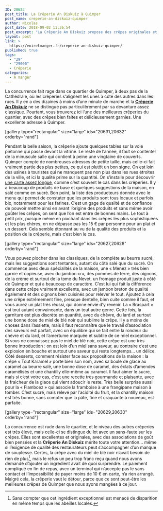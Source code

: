 ```yaml
---
ID: 20623
post_title: La Crêperie An Diskuiz à Quimper
post_name: creperie-an-diskuiz-quimper
author: Nicolas
post_date: 2018-09-02 11:36:54
post_excerpt: "La Crêperie An Diskuiz propose des crêpes originales et excellentes, grâce à des produits tous locaux et tous de très bonne qualité. L'une des meilleures crêperies de Quimper, sans discuter !"
layout: post
link: >
  https://voiretmanger.fr/creperie-an-diskuiz-quimper/
published: true
tags:
  - "29"
  - "29000"
  - Crêperie
categories:
  - À manger
---
```

La concurrence fait rage dans ce quartier de Quimper, à deux pas de la Cathédrale, où les crêperies s’alignent les unes à côté des autres dans les rues. Il y en a des dizaines à moins d’une minute de marche et la [**Crêperie An Diskuiz**](https://www.tripadvisor.fr/Restaurant_Review-g187100-d1759821-Reviews-Creperie_An_Diskuiz-Quimper_Finistere_Brittany.html) ne se distingue pas particulièrement par sa devanture assez classique. Pourtant, vous trouverez ici l’une des meilleures crêperies du quartier, avec des crêpes bien faites et délicieusement garnies. Une excellente adresse à Quimper. 

[gallery type="rectangular" size="large" ids="20631,20632" orderby="rand"]

Pendant la belle saison, la crêperie ajoute quelques tables sur la voie piétonne qui passe devant la vitrine. Le reste de l’année, il faut se contenter de la minuscule salle qui contient à peine une vingtaine de couverts. Quimper compte de nombreuses adresses de petite taille, mais celle-ci fait vraiment partie des plus petites, ce qui est plutôt un bon signe. On est loin des usines à touristes qui ne manquent pas non plus dans les rues étroites de la ville, et ici la qualité prime sur la quantité. On s’installe pour découvrir [une carte assez longue](https://voiretmanger.fr/wp-content/uploads/2018/09/an-diskuiz-carte.pdf), comme c’est souvent le cas dans les crêperies. Il y a beaucoup de produits de base et quelques suggestions de la maison, en salé comme en sucré. Bon point, la liste des producteurs donnée avec le menu qui permet de constater que les produits sont tous locaux et parfois bio, notamment pour les farines. C’est un gage de qualité et de confiance de pouvoir mettre ainsi en avant l’origine des produits et sans même avoir goûter les crêpes, on sent que l’on est entre de bonnes mains. Le tout à petit prix, puisque même en piochant dans les crêpes les plus sophistiquées et les plus chères, on ne dépasse pas les 15 € par personne pour un plat et un dessert. Cela semble étonnant au vu de la qualité des produits et la position de la crêperie, mais c’est bien le cas. 

[gallery type="rectangular" size="large" ids="20627,20628" orderby="rand"]

Vous pouvez piocher dans les classiques, de la complète au beurre sucré, mais les suggestions sont tentantes, autant du côté salé que du sucré. On commence avec deux spécialités de la maison, une « Menez » très bien garnie et copieuse, avec du jambon cru, des pommes de terre, des oignons, de la crème et surtout de la tome du Nevet, un fromage produit juste à côté de Quimper et qui a beaucoup de caractère. C’est lui qui fait la différence dans cette crêpe vraiment excellente, avec un jambon breton de qualité également et des oignons bien cuisinés pour relever le tout. Ajoutez à cela une crêpe extrêmement fine, presque dentelle, bien cuite comme il faut, et vous aurez un plat très réussi, qui donne envie d’y revenir. La « Braspart » est tout autant convaincante, dans un tout autre genre. Cette fois, la garniture est plus discrète en quantité, avec du chèvre, du lard et surtout une bonne dose de miel de blé noir qui sublime la crêpe. Il y a moins de choses dans l’assiette, mais il faut reconnaître que le travail d’association des saveurs est parfait, avec un équilibre qui se fait entre la rondeur du chèvre et du lard, et l’amertume marquée et subtile de ce miel exceptionnel. Si vous ne connaissez pas le miel de blé noir, cette crêpe est une très bonne introduction : on est loin d’un miel sans saveur, au contraire c’est une explosion en bouche et surtout une saveur qui reste longtemps… un délice. Côté desserts, comment résister face aux propositions de la maison : la crêpe « Tout Karamel » porte bien son nom, avec sa boule de glace au caramel au beurre salé, une bonne dose de caramel, des éclats d’amendes caramélisés et une chantilly elle-même au caramel. Il faut aimer le sucre, mais si c’est votre cas, c’est une recette très gourmande et plaisante, avec la fraicheur de la glace qui vient adoucir le reste. Très belle surprise aussi pour la « Flamboez » qui associe la framboise à une frangipane maison à tomber. C’est sucré, mais relevé par l’acidité du fruit, et la chantilly maison est très bonne, sans compter que la pâte, fine et craquante à nouveau, est parfaite.

[gallery type="rectangular" size="large" ids="20629,20630" orderby="rand"]

La concurrence est rude dans le quartier, et le niveau des autres crêperies est très élevé, mais celle-ci se distingue du lot avec un sans-faute sur les crêpes. Elles sont excellentes et originales, avec des associations de goût bien pensées et la **Crêperie An Diskuiz** mérite toute votre attention… même si l’exigence de qualité des restaurateurs peut s’accompagner d’un manque de souplesse. Certes, la crêpe avec du miel de blé noir n’avait besoin de rien de plus[^1], mais le refus un peu trop franc reçu quand nous avons demandé d’ajouter un ingrédient avait de quoi surprendre. Le paiement compliqué en fin de repas, avec un terminal qui n’accepte pas le sans contact et l’impossibilité de payer moins de 10 € en carte, n’a rien arrangé. Malgré cela, la crêperie vaut le détour, parce que ce sont peut-être les meilleures crêpes de Quimper que nous ayons mangées à ce jour.

[^1]: Sans compter que cet ingrédient exceptionnel est menacé de disparition en même temps que les abeilles locales.
